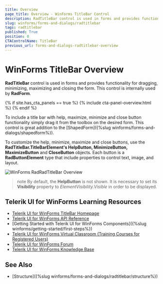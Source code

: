 ```yaml
---
title: Overview
page_title: Overview - WinForms TitleBar Control
description: RadTitleBar control is used in forms and provides functionality for dragging, minimizing, maximizing and closing the form. This control is internally used by RadForm.
slug: winforms/forms-and-dialogs/radtitlebar
tags: radtitlebar
published: True
position: 0
CTAControlName: TitleBar
previous_url: forms-and-dialogs-radtitlebar-overview
---
```


# WinForms TitleBar Overview
  
__RadTitleBar__ control is used in forms and provides functionality for dragging, minimizing, maximizing and closing the form. This control is internally used by  __RadForm__.

{% if site.has_cta_panels == true %}
{% include cta-panel-overview.html %}
{% endif %}    

To include a title bar with help, maximize, minimize and close button functionality simply drag it from the toolbox on the desired form. This control is great addition to the [ShapedForm]({%slug winforms/forms-and-dialogs/shapedform%}).      	

To customize the help, minimize, maximize and close buttons, use the __RadTitleBar.TitleBarElement's HelpButton, MinimizeButton, MaximizeButton__ and __CloseButton__ objects. Each button is a __RadButtonElement__ type that include properties to control text, image, and layout.

![WinForms RadRadTitleBar Overview](images/forms-and-dialogs-radtitlebar-overview001.png)

>note By default, the __HelpButton__ is not shown. It is necessary to set its __Visibility__ property to *ElementVisibility.Visible* in order to be displayed. 

## Telerik UI for WinForms Learning Resources
* [Telerik UI for WinForms TitleBar Homepage](https://www.telerik.com/products/winforms/titlebar.aspx)
* [Telerik UI for WinForms API Reference](https://docs.telerik.com/devtools/winforms/api/)
* [Getting Started with Telerik UI for WinForms Components]({%slug winforms/getting-started/first-steps%})
* [Telerik UI for WinForms Virtual Classroom (Training Courses for Registered Users)](https://learn.telerik.com/learn/course/external/view/elearning/17/TelerikUIforWinForms) 
* [Telerik UI for WinForms Forum](https://www.telerik.com/forums/winforms)
* [Telerik UI for WinForms Knowledge Base](https://docs.telerik.com/devtools/winforms/knowledge-base)

## See Also

* [Structure]({%slug winforms/forms-and-dialogs/radtitlebar/structure%})	
